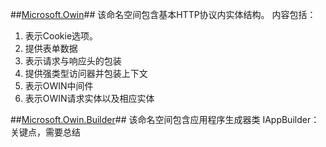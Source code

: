 ##[Microsoft.Owin](https://msdn.microsoft.com/zh-cn/library/microsoft.owin(v=vs.111).aspx)##
该命名空间包含基本HTTP协议内实体结构。
内容包括：

1. 表示Cookie选项。
2. 提供表单数据
3. 表示请求与响应头的包装
4. 提供强类型访问器并包装上下文
5. 表示OWIN中间件
6. 表示OWIN请求实体以及相应实体

##[Microsoft.Owin.Builder](https://msdn.microsoft.com/zh-cn/library/microsoft.owin.builder(v=vs.111).aspx)##
该命名空间包含应用程序生成器类
IAppBuilder：关键点，需要总结